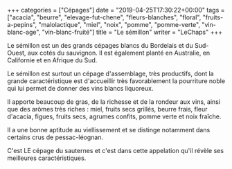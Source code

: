 +++
categories = ["Cépages"]
date = "2019-04-25T17:30:22+00:00"
tags = ["acacia", "beurre", "elevage-fut-chene", "fleurs-blanches", "floral", "fruits-a-pepins", "malolactique", "miel", "noix", "pomme", "pomme-verte", "vin-blanc-age", "vin-blanc-fruité"] 
title = "Le sémillon"
writer = "LeChaps"
+++

Le sémillon est un des grands cépages blancs du Bordelais et du Sud-Ouest, aux cotés du sauvignon. Il est également planté en Australie, en Californie et en Afrique du Sud.  

Le sémillon est surtout un cépage d'assemblage, très productifs, dont la grande caractéristique est d'accueillir très favorablement la pourriture noble qui lui permet de donner des vins blancs liquoreux.  

Il apporte beaucoup de gras, de la richesse et de la rondeur aux vins, ainsi que des arômes très riches : miel, fruits secs grillés, beurre frais, fleur d'acacia, figues, fruits secs, agrumes confits, pomme verte et noix fraîche.  

Il a une bonne aptitude au viellissement et se distinge notamment dans certains crus de pessac-léognan.  

C'est LE cépage du sauternes et c'est dans cette appelation qu'il révèle ses meilleures caractéristiques.
